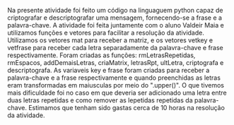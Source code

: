 Na presente atividade foi feito um código na linguaguem python capaz de criptografar e descriptografar uma mensagem, fornecendo-se a frase e a palavra-chave. A atividade foi feita juntamente com o aluno Valdeir Maia e utilizamos funções e vetores para facilitar a resolução da atividade. Utilizamos os vetores mat para receber a matriz, e os vetores vetkey e vetfrase  para receber cada letra separadamente da palavra-chave e frase respectivamente. Foram criadas as funções: rmLetrasRepetidas, rmEspacos, addDemaisLetras, criaMatrix, letrasRpt, ultLetra, criptografa e descriptografa. As variaveis key e frase foram criadas para receber a palavra-chave e a frase respectivamente e quando preenchidas as letras eram transformadas em maiusculas por meio do ".upper()". O que tivemos mais dificuldade foi no caso em que deveria ser adicionado uma letra entre duas letras repetidas e como remover as lepetidas repetidas da palavra-chave. Estimamos que tenham sido gastas cerca de 10 horas na resolução da atividade.
